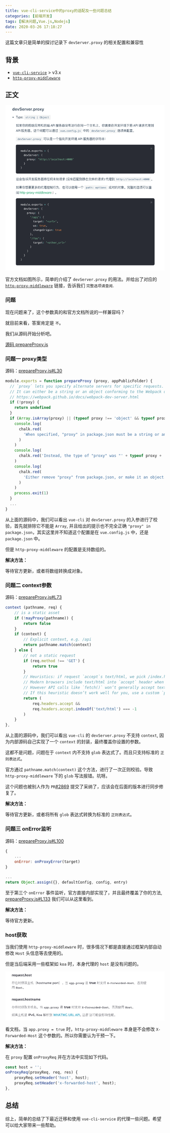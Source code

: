 ```yaml
---
title: vue-cli-service中的proxy的适配及一些问题总结
categories: [前端开发]
tags: [解决问题,Vue.js,Nodejs]
date: 2020-03-26 17:18:27
---
```


这篇文章只是简单的探讨记录下 `devServer.proxy` 的相关配置和兼容性

<!-- more -->

## 背景

- [`vue-cli-service`](https://cli.vuejs.org/zh/config/#devserver-proxy) > v3.x
- [`http-proxy-middleware`](https://github.com/chimurai/http-proxy-middleware#proxycontext-config)

## 正文

![官方文档](images/2020-03-26-18-06-13.png)

官方文档如图所示，简单的介绍了 `devServer.proxy` 的用法。并给出了对应的 [`http-proxy-middleware`](https://github.com/chimurai/http-proxy-middleware#proxycontext-config) 链接，告诉我们 `完整选项请查阅`.

### 问题

现在问题来了，这个参数真的和官方文档所说的一样兼容吗？

就目前来看，答案肯定是 `不`。

我们从源码开始分析吧。

[源码 prepareProxy.js](packages/@vue/cli-service/lib/util/prepareProxy.js)

### 问题一 proxy类型

源码：[prepareProxy.js#L30](https://github.com/vuejs/vue-cli/blob/dev/packages/%40vue/cli-service/lib/util/prepareProxy.js#L30)

```js
module.exports = function prepareProxy (proxy, appPublicFolder) {
  // `proxy` lets you specify alternate servers for specific requests.
  // It can either be a string or an object conforming to the Webpack dev server proxy configuration
  // https://webpack.github.io/docs/webpack-dev-server.html
  if (!proxy) {
    return undefined
  }
  if (Array.isArray(proxy) || (typeof proxy !== 'object' && typeof proxy !== 'string')) {
    console.log(
      chalk.red(
        'When specified, "proxy" in package.json must be a string or an object.'
      )
    )
    console.log(
      chalk.red('Instead, the type of "proxy" was "' + typeof proxy + '".')
    )
    console.log(
      chalk.red(
        'Either remove "proxy" from package.json, or make it an object.'
      )
    )
    process.exit(1)
  }
  ...
}
```

从上面的源码中，我们可以看出 `vue-cli` 对 `devServer.proxy` 的入参进行了校验，首先就排除它不能是 `Array`, 并且给出的提示也不完全正确 `"proxy" in package.json`，其实这里并不知道这个配置是在 `vue.config.js` 中，还是 `package.json` 中。

但是 `http-proxy-middleware` 的配置是支持数组的。

**解决方法：**

等待官方更新，或者将数组转换成对象。

### 问题二 context参数

源码：[prepareProxy.js#L73](https://github.com/vuejs/vue-cli/blob/dev/packages/%40vue/cli-service/lib/util/prepareProxy.js#L73)

```js
context (pathname, req) {
    // is a static asset
    if (!mayProxy(pathname)) {
        return false
    }
    if (context) {
        // Explicit context, e.g. /api
        return pathname.match(context)
    } else {
        // not a static request
        if (req.method !== 'GET') {
            return true
        }
        // Heuristics: if request `accept`s text/html, we pick /index.html.
        // Modern browsers include text/html into `accept` header when navigating.
        // However API calls like `fetch()` won’t generally accept text/html.
        // If this heuristic doesn’t work well for you, use a custom `proxy` object.
        return (
            req.headers.accept &&
            req.headers.accept.indexOf('text/html') === -1
        )
    }
},
```

从上面的源码中，我们可以看出 `vue-cli` 的 `devServer.proxy` 不支持 `context`, 因为内部源码自己实现了一个 `context` 的封装，最终覆盖你设置的参数。

这都不是问题，问题在于 `context` 内不支持 `glob` 表达式了。而且只支持标准的 `正则表达式`。

官方通过 `pathname.match(context)` 这个方法，进行了一次正则校验。导致 `http-proxy-middleware` 下的 `glob` 写法报错。坑呀。

这个问题也被别人作为 `PR`[#2869](https://github.com/vuejs/vue-cli/pull/2869) 提交了采纳了，应该会在后面的版本进行同步修复了。

**解决方法：**

等待官方更新，或者将所有 `glob` 表达式转换为标准的 `正则表达式`。

### 问题三 onError监听

源码：[prepareProxy.js#L100](https://github.com/vuejs/vue-cli/blob/dev/packages/%40vue/cli-service/lib/util/prepareProxy.js#L100)

```js
{
    ...
    onError: onProxyError(target)
}
```

```js
...
return Object.assign({}, defaultConfig, config, entry)
```

至于第三个 `onError` 事件监听，官方直接内部实现了，并且最终覆盖了你的方法, [prepareProxy.js#L133](https://github.com/vuejs/vue-cli/blob/dev/packages/%40vue/cli-service/lib/util/prepareProxy.js#L133) 我们可以从这里看到。

**解决方法：**

等待官方更新。

### host获取

当我们使用 `http-proxy-middleware` 时，很多情况下都是直接通过框架内部自动修改 `Host` 头信息等去使用的。

但是当后端采用一些框架如 `koa` 时，本身代理的 `host` 是没有问题的。

![Koa文档](images/2020-03-26-18-46-30.png)

看文档，当 `app.proxy = true` 时，`http-proxy-middleware` 本身是不会修改 `X-Forwarded-Host` 这个参数的。所以你需要认为干预一下。

**解决方法：**

在 `proxy` 配置 `onProxyReq` 并在方法中实现如下代码。

```js
const host = '';
onProxyReq(proxyReq, req, res) {
    proxyReq.setHeader('host', host);
    proxyReq.setHeader('x-forwarded-host', host);
},
```

## 总结

综上，简单的总结了下最近迁移和使用 `vue-cli-service` 的代理一些问题。希望可以给大家带来一些帮助。
